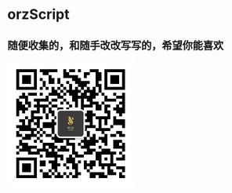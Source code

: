 # orzScript
## 随便收集的，和随手改改写写的，希望你能喜欢

![alt 公众号](https://raw.githubusercontent.com/suzhaoyong/orzScript/main/images/mpwxqrcode.jpeg)
